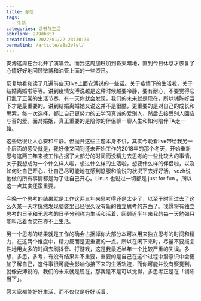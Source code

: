 ```yaml
---
title: 杂想
tags:
  - 生活
categories: 读书与生活
abbrlink: 279db353
createTime: 2022/01/22 23:30:30
permalink: /article/a8s2vlel/
---
```


安溥这周在台北开了演唱会。而我这周加班加到昏天暗地，直到今日休息才恢复了心情好好地回顾微博和油管上面的一些资讯。

<!-- more -->

反复地看和读了几遍前些天live上面安溥说的一些话。关于疫情下的生活啦，关于结婚离婚啦等等。讲到疫情安溥说越是这种时候越要冷静，要有耐心，不要觉得它打乱了正常的生活节奏，有一天你就会发现，我们的未来就是现在，所以铺陈好当下才是最重要的。讲到结婚离婚她又说这并不是很酷，更重要的是对自己的成长和思索，每一次选择，都让自己更努力的去学习真诚的爱别人，然后去接受别人回应与否的爱。面对婚姻，真正重要的是陪你的伴侣聊一聊人生和如何陪伴TA走一路。

这些话很让人心安和平静。但抛开这些主题本身不讲，其实今晚看live带给我另一个层面的感受就是，我好像又回到还未开始工作的2018年的那个冬天，开始重新思考这两三年来被工作占据了大部分的时间而没精力去思考的一些比较大的事情，关于我想成为一个什么样人啦，想过什么样的生活啦，想要什么样的伴侣啦，以及如何让自己开心，让自己尽可能地在感到舒服和愉悦的状况下去好好活。vczh说他做的所有事情都是为了让自己开心。Linus 也说过一切都是 just for fun 。所以这一点其实还蛮重要。

今晚一个思考的结果就是工作这两三年来思考得还是太少了，以至于时间过去了这么久某一天才恍然发现脑袋里已经很久没有新的独立思考的东西了。我愿将有独立思考的日子和无思考的日子分别称为生活和活着，回顾近半年来我的每一天勉强只能叫活着而实在称不上生活。

另一个思考的结果就是工作的确会占据掉你大部分本可以用来独立思考的时间和精力，在这两个维度中，精力反而是更重要的一点。所以在闲下来时，尽量不要报复性地用太多的时间去刷抖音、打游戏，这是我最近半年一个比较严重的失误。多想，多思，多考，有没有结果并不重要，重要的是自己在这个过程中潜意识中会更加了解自己，这件事很可能会影响你接下来的生活轨迹，而你可能并没有察觉到，就像安溥说的，我们的未来就是现在，那我是不是可以觉得，多思考正是在「铺陈当下」。

愿大家都能好好生活，而不仅仅是好好活着。
